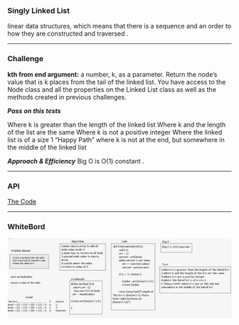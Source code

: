 ### Singly Linked List

linear data structures, which means that there is a sequence and an order to how they are constructed and traversed .

---
### Challenge

**kth from end argument:** a number, k, as a parameter. Return the node’s value that is k places from the tail of the linked list. You have access to the Node class and all the properties on the Linked List class as well as the methods created in previous challenges.

***Pass on this tests***

Where k is greater than the length of the linked list Where k and the length of the list are the same Where k is not a positive integer Where the linked list is of a size 1 “Happy Path” where k is not at the end, but somewhere in the middle of the linked list

***Approach & Efficiency***
Big O is O(1) constant .

---
### API
[The Code](linked_list/linked.py)

---
### WhiteBord
![challenge 7](assest/ch7.jpg)
